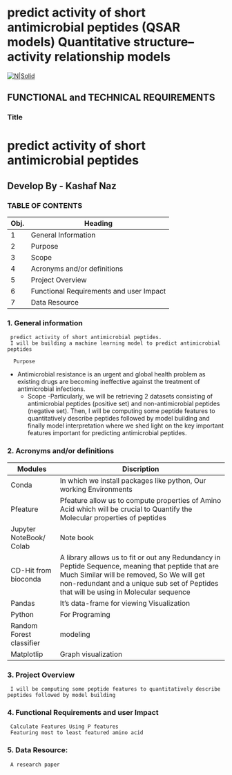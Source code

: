 # predict activity of short antimicrobial peptides (QSAR models) Quantitative structure–activity relationship models 
[![N|Solid](https://uploads-ssl.webflow.com/5ff6c1dbc139fb9bf9f6a511/6089ced541a4550bbc1e1a65_Dev__1_-removebg-preview.png)](https://uploads-ssl.webflow.com/5ff6c1dbc139fb9bf9f6a511/6089ced541a4550bbc1e1a65_Dev__1_-removebg-preview.png)


## **FUNCTIONAL and TECHNICAL REQUIREMENTS**


### **Title**


# predict activity of short antimicrobial peptides

## Develop By -  Kashaf Naz





### __TABLE OF CONTENTS__

**Obj.**	|**Heading**
-----------|---------------------------------------
1|	General Information 	
2|	Purpose	
3|	Scope	
4|	Acronyms and/or definitions	
5|	Project Overview	
6|	Functional Requirements and user Impact	
7|	Data Resource	




### 1. **General information**
     predict activity of short antimicrobial peptides.
     I will be building a machine learning model to predict antimicrobial peptides
	
      Purpose
* Antimicrobial resistance is an urgent and global health problem as existing drugs are becoming ineffective against the treatment of antimicrobial infections.
    - Scope
    -Particularly, we will be retrieving 2 datasets consisting of antimicrobial peptides (positive set) and non-antimicrobial peptides (negative set). Then, I will be computing        some peptide features to quantitatively describe peptides followed by model building and finally model interpretation where we shed light on the key important features            important for predicting antimicrobial peptides.
### 2.  **Acronyms and/or definitions**

Modules      |  Discription
-------------|------------------------------------------------
 Conda	       |In which we install packages like python, Our working Environments
Pfeature      |Pfeature allow us to compute properties of Amino Acid which will be crucial to Quantify the Molecular properties of peptides 
Jupyter NoteBook/ Colab	|  Note book
CD-Hit from bioconda	|A library allows us to fit or out any Redundancy in Peptide Sequence, meaning that peptide that are Much Similar will be removed, So We will get non-redundant and a unique sub set of Peptides that will be using in Molecular sequence
Pandas	|It’s data-frame for viewing Visualization
Python	|For Programing
Random Forest classifier|	modeling
Matplotlip|	Graph visualization




### 3.  **Project Overview**
     I will be computing some peptide features to quantitatively describe peptides followed by model building
### **4.  Functional Requirements and user Impact**
     Calculate Features Using P features
     Featuring most to least featured amino acid
### **5. Data Resource:**
     A research paper





